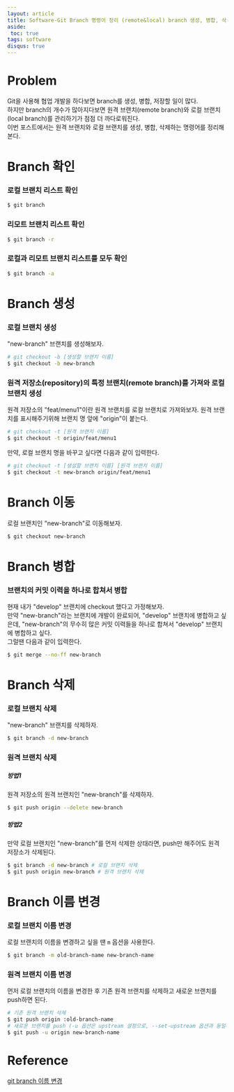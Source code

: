 ```yaml
---
layout: article
title: Software-Git Branch 명령어 정리 (remote&local) branch 생성, 병합, 삭제
aside:
 toc: true
tags: software
disqus: true
---
```


# Problem
Git을 사용해 협업 개발을 하다보면 branch를 생성, 병합, 저장할 일이 많다.   
하지만 branch의 개수가 많아지다보면 원격 브랜치(remote branch)와 로컬 브랜치(local branch)를 관리하기가 점점 더 까다로워진다.    
이번 포스트에서는 원격 브랜치와 로컬 브랜치를 생성, 병합, 삭제하는 명령어를 정리해본다. 

# Branch 확인

### 로컬 브랜치 리스트 확인

```sh
$ git branch
```

### 리모트 브랜치 리스트 확인

```sh
$ git branch -r
```

### 로컬과 리모트 브랜치 리스트를 모두 확인

```sh
$ git branch -a
```

# Branch 생성

### 로컬 브랜치 생성 
"new-branch" 브랜치를 생성해보자. 
```sh
# git checkout -b [생성할 브랜치 이름]
$ git checkout -b new-branch 
```

### 원격 저장소(repository)의 특정 브랜치(remote branch)를 가져와 로컬 브랜치 생성
원격 저장소의 "feat/menu1"이란 원격 브랜치를 로컬 브랜치로 가져와보자. 원격 브랜치를 표시해주기위해 브랜치 명 앞에 "origin"이 붙는다. 
```sh
# git checkout -t [원격 브랜치 이름]
$ git checkout -t origin/feat/menu1
```
만약, 로컬 브랜치 명을 바꾸고 싶다면 다음과 같이 입력한다. 
```sh
# git checkout -t [생설할 브랜치 이름] [원격 브랜치 이름]
$ git checkout -t new-branch origin/feat/menu1
```

# Branch 이동
로컬 브랜치인 "new-branch"로 이동해보자. 
```sh
$ git checkout new-branch
```

# Branch 병합

### 브랜치의 커밋 이력을 하나로 합쳐서 병합
현재 내가 "develop" 브랜치에 checkout 했다고 가정해보자.   
만약 "new-branch"라는 브랜치에 개발이 완료되어, "develop" 브랜치에 병합하고 싶은데, "new-branch"의 무수히 많은 커밋 이력들을 하나로 합쳐서 "develop" 브랜치에 병합하고 싶다.   
그럴땐 다음과 같이 입력한다. 
```sh
$ git merge --no-ff new-branch
```

# Branch 삭제

### 로컬 브랜치 삭제
"new-branch" 브랜치를 삭제하자. 
```sh
$ git branch -d new-branch
```
### 원격 브랜치 삭제
##### 방법1
원격 저장소의 원격 브랜치인 "new-branch"를 삭제하자.
```sh
$ git push origin --delete new-branch
```

##### 방법2
만약 로컬 브랜치인 "new-branch"를 먼저 삭제한 상태라면, push만 해주어도 원격 저장소가 삭제된다.   
```sh
$ git branch -d new-branch # 로컬 브랜치 삭제
$ git push origin new-branch # 원격 브랜치 삭제 
```

# Branch 이름 변경

### 로컬 브랜치 이름 변경

로컬 브랜치의 이름을 변경하고 싶을 땐 `m` 옵션을 사용한다.

```sh
$ git branch -m old-branch-name new-branch-name
```

### 원격 브랜치 이름 변경

먼저 로컬 브랜치의 이름을 변경한 후 기존 원격 브랜치를 삭제하고 새로운 브랜치를 push하면 된다. 

```sh
# 기존 원격 브랜치 삭제
$ git push origin :old-branch-name
# 새로운 브랜치를 push (-u 옵션은 upstream 설정으로, --set-upstream 옵션과 동일하다)
$ git push -u origin new-branch-name
```





# Reference

[git branch 이름 변경](https://thdev.tech/git/2016/12/19/Git-Branch-Name-Change/)

